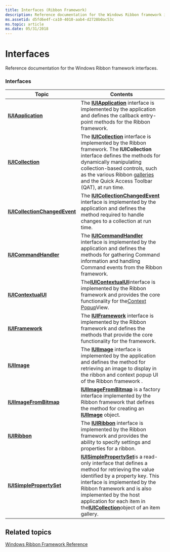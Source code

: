 ```yaml
---
title: Interfaces (Ribbon Framework)
description: Reference documentation for the Windows Ribbon framework interfaces.
ms.assetid: d5fd6e4f-ca10-4010-aab4-d2728b0ac53c
ms.topic: article
ms.date: 05/31/2018
---
```


# Interfaces

Reference documentation for the Windows Ribbon framework interfaces.

### Interfaces



| Topic                                                                                  | Contents                                                                                                                                                                                                                                                                                                                                                                                                        |
|----------------------------------------------------------------------------------------|-----------------------------------------------------------------------------------------------------------------------------------------------------------------------------------------------------------------------------------------------------------------------------------------------------------------------------------------------------------------------------------------------------------------|
| [**IUIApplication**](https://docs.microsoft.com/windows/desktop/api/uiribbon/nn-uiribbon-iuiapplication)                       | The [**IUIApplication**](https://docs.microsoft.com/windows/desktop/api/uiribbon/nn-uiribbon-iuiapplication) interface is implemented by the application and defines the callback entry-point methods for the Ribbon framework.<br/>                                                                                                                                                                                                              |
| [**IUICollection**](https://docs.microsoft.com/windows/desktop/api/uiribbon/nn-uiribbon-iuicollection)                         | The [**IUICollection**](https://docs.microsoft.com/windows/desktop/api/uiribbon/nn-uiribbon-iuicollection) interface is implemented by the Ribbon framework. The **IUICollection** interface defines the methods for dynamically manipulating collection-based controls, such as the various Ribbon [galleries](ribbon-controls-galleries.md) and the Quick Access Toolbar (QAT), at run time.<br/>                                              |
| [**IUICollectionChangedEvent**](https://docs.microsoft.com/windows/desktop/api/uiribbon/nn-uiribbon-iuicollectionchangedevent) | The [**IUICollectionChangedEvent**](https://docs.microsoft.com/windows/desktop/api/uiribbon/nn-uiribbon-iuicollectionchangedevent) interface is implemented by the application and defines the method required to handle changes to a collection at run time.<br/>                                                                                                                                                                                |
| [**IUICommandHandler**](https://docs.microsoft.com/windows/desktop/api/uiribbon/nn-uiribbon-iuicommandhandler)                 | The [**IUICommandHandler**](https://docs.microsoft.com/windows/desktop/api/uiribbon/nn-uiribbon-iuicommandhandler) interface is implemented by the application and defines the methods for gathering Command information and handling Command events from the Ribbon framework.<br/>                                                                                                                                                              |
| [**IUIContextualUI**](https://docs.microsoft.com/windows/desktop/api/uiribbon/nn-uiribbon-iuicontextualui)                     | The[**IUIContextualUI**](https://docs.microsoft.com/windows/desktop/api/uiribbon/nn-uiribbon-iuicontextualui)interface is implemented by the Ribbon framework and provides the core functionality for the[Context Popup](windowsribbon-controls-contextpopup.md)View.<br/>                                                                                                                                                                       |
| [**IUIFramework**](https://docs.microsoft.com/windows/desktop/api/uiribbon/nn-uiribbon-iuiframework)                           | The [**IUIFramework**](https://docs.microsoft.com/windows/desktop/api/uiribbon/nn-uiribbon-iuiframework) interface is implemented by the Ribbon framework and defines the methods that provide the core functionality for the framework.<br/>                                                                                                                                                                                                     |
| [**IUIImage**](https://docs.microsoft.com/windows/desktop/api/uiribbon/nn-uiribbon-iuiimage)                                   | The [**IUIImage**](https://docs.microsoft.com/windows/desktop/api/uiribbon/nn-uiribbon-iuiimage) interface is implemented by the application and defines the method for retrieving an image to display in the ribbon and context popup UI of the Ribbon framework .<br/>                                                                                                                                                                          |
| [**IUIImageFromBitmap**](https://docs.microsoft.com/windows/desktop/api/uiribbon/nn-uiribbon-iuiimagefrombitmap)               | [**IUIImageFromBitmap**](https://docs.microsoft.com/windows/desktop/api/uiribbon/nn-uiribbon-iuiimagefrombitmap) is a factory interface implemented by the Ribbon framework that defines the method for creating an [**IUIImage**](https://docs.microsoft.com/windows/desktop/api/uiribbon/nn-uiribbon-iuiimage) object.<br/>                                                                                                                                                             |
| [**IUIRibbon**](https://docs.microsoft.com/windows/desktop/api/uiribbon/nn-uiribbon-iuiribbon)                                 | The [**IUIRibbon**](https://docs.microsoft.com/windows/desktop/api/uiribbon/nn-uiribbon-iuiribbon) interface is implemented by the Ribbon framework and provides the ability to specify settings and properties for a ribbon. <br/>                                                                                                                                                                                                               |
| [**IUISimplePropertySet**](https://docs.microsoft.com/windows/desktop/api/uiribbon/nn-uiribbon-iuisimplepropertyset)           | [**IUISimplePropertySet**](https://docs.microsoft.com/windows/desktop/api/uiribbon/nn-uiribbon-iuisimplepropertyset)is a read-only interface that defines a method for retrieving the value identified by a property key. This interface is implemented by the Ribbon framework and is also implemented by the host application for each item in the[**IUICollection**](https://docs.microsoft.com/windows/desktop/api/uiribbon/nn-uiribbon-iuicollection)object of an item gallery.<br/> |



 

## Related topics

<dl> <dt>

[Windows Ribbon Framework Reference](windowsribbon-reference-entry.md)
</dt> </dl>

 

 





